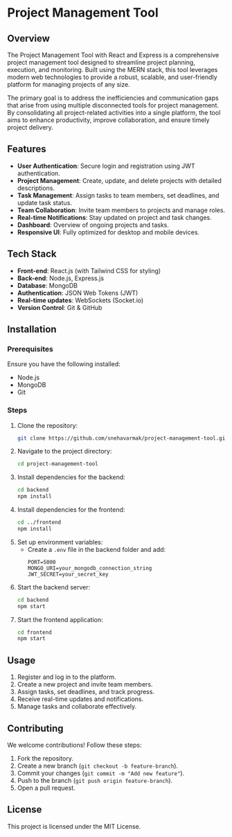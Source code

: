# Project Management Tool

## Overview
The Project Management Tool with React and Express is a comprehensive project management tool designed to streamline project planning, execution, and monitoring. Built using the MERN stack, this tool leverages modern web technologies to provide a robust, scalable, and user-friendly platform for managing projects of any size.

The primary goal is to address the inefficiencies and communication gaps that arise from using multiple disconnected tools for project management. By consolidating all project-related activities into a single platform, the tool aims to enhance productivity, improve collaboration, and ensure timely project delivery.

## Features
- **User Authentication**: Secure login and registration using JWT authentication.
- **Project Management**: Create, update, and delete projects with detailed descriptions.
- **Task Management**: Assign tasks to team members, set deadlines, and update task status.
- **Team Collaboration**: Invite team members to projects and manage roles.
- **Real-time Notifications**: Stay updated on project and task changes.
- **Dashboard**: Overview of ongoing projects and tasks.
- **Responsive UI**: Fully optimized for desktop and mobile devices.

## Tech Stack
- **Front-end**: React.js (with Tailwind CSS for styling)
- **Back-end**: Node.js, Express.js
- **Database**: MongoDB
- **Authentication**: JSON Web Tokens (JWT)
- **Real-time updates**: WebSockets (Socket.io)
- **Version Control**: Git & GitHub

## Installation
### Prerequisites
Ensure you have the following installed:
- Node.js
- MongoDB
- Git

### Steps
1. Clone the repository:
   ```sh
   git clone https://github.com/snehavarmak/project-management-tool.git
   ```
2. Navigate to the project directory:
   ```sh
   cd project-management-tool
   ```
3. Install dependencies for the backend:
   ```sh
   cd backend
   npm install
   ```
4. Install dependencies for the frontend:
   ```sh
   cd ../frontend
   npm install
   ```
5. Set up environment variables:
   - Create a `.env` file in the backend folder and add:
     ```env
     PORT=5000
     MONGO_URI=your_mongodb_connection_string
     JWT_SECRET=your_secret_key
     ```
6. Start the backend server:
   ```sh
   cd backend
   npm start
   ```
7. Start the frontend application:
   ```sh
   cd frontend
   npm start
   ```

## Usage
1. Register and log in to the platform.
2. Create a new project and invite team members.
3. Assign tasks, set deadlines, and track progress.
4. Receive real-time updates and notifications.
5. Manage tasks and collaborate effectively.

## Contributing
We welcome contributions! Follow these steps:
1. Fork the repository.
2. Create a new branch (`git checkout -b feature-branch`).
3. Commit your changes (`git commit -m "Add new feature"`).
4. Push to the branch (`git push origin feature-branch`).
5. Open a pull request.

## License
This project is licensed under the MIT License.


